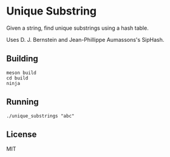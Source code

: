 # Unique Substring

Given a string, find unique substrings using a hash table.

Uses D. J. Bernstein and Jean-Phillippe Aumassons's SipHash.

## Building

    meson build
    cd build
    ninja

## Running

    ./unique_substrings "abc"

## License

MIT
